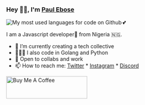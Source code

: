 ### Hey 👋🏽, I'm [Paul Ebose](https://twitter.com/paulebose)

<img align="left" src="https://github-readme-stats.vercel.app/api/top-langs/?username=paulebose&layout=compact&hide_border=true&count_private=true" alt="My most used languages for code on Github" />

💕

I am a Javascript developer🚀 from Nigeria 🇳🇬.

- 🌱 I’m currently creating a tech collective
- 👨🏽‍💻 I also code in Golang and Python 
- 💬 Open to collabs and work 
- 📫 How to reach me: [Twitter](https://twitter.com/paulebose) * [Instagram](https://instagram.com/se.tale) * [Discord](https://discord.com/bada)

<a href="https://www.buymeacoffee.com/bada" target="_blank"><img src="https://cdn.buymeacoffee.com/buttons/v2/default-yellow.png" alt="Buy Me A Coffee" height=60 width=217 /></a>
